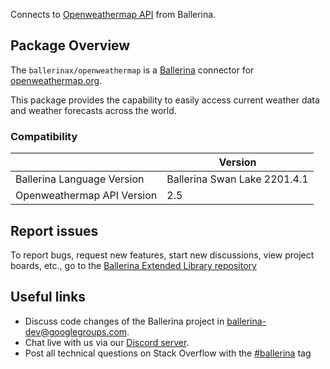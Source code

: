 Connects to [Openweathermap API](https://openweathermap.org/) from Ballerina.

## Package Overview

The `ballerinax/openweathermap` is a [Ballerina](https://ballerina.io/) connector for [openweathermap.org](https://openweathermap.org/).

This package provides the capability to easily access current weather data and weather forecasts across the world.

### Compatibility

|                               | Version                       |
|-------------------------------|-------------------------------|
| Ballerina Language Version    | Ballerina Swan Lake 2201.4.1    |
| Openweathermap API Version    | 2.5                           |

## Report issues
To report bugs, request new features, start new discussions, view project boards, etc., go to the [Ballerina Extended Library repository](https://github.com/ballerina-platform/ballerina-extended-library)

## Useful links
- Discuss code changes of the Ballerina project in [ballerina-dev@googlegroups.com](mailto:ballerina-dev@googlegroups.com).
- Chat live with us via our [Discord server](https://discord.gg/ballerinalang).
- Post all technical questions on Stack Overflow with the [#ballerina](https://stackoverflow.com/questions/tagged/ballerina) tag
